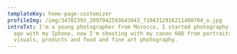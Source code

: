 ```yaml
---
templateKey: home-page-customizer
profileImg: /img/34702393_2097042593643843_7104312916211400704_o.jpg
introTxt: I'm a young photographer from Morocco, I started photography 4 years
  ago with my Iphone, now I'm shooting with my canon 60D from portraits,
  visuals, products and food and fine art photography.
---
```

